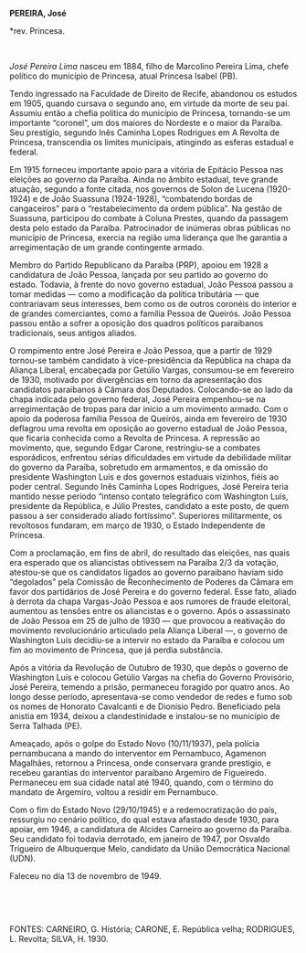 **PEREIRA, José**

\*rev. Princesa.

 

*José Pereira Lima* nasceu em 1884, filho de Marcolino Pereira Lima,
chefe político do município de Princesa, atual Princesa Isabel (PB).

Tendo ingressado na Faculdade de Direito de Recife, abandonou os estudos
em 1905, quando cursava o segundo ano, em virtude da morte de seu pai.
Assumiu então a chefia política do município de Princesa, tornando-se um
importante “coronel”, um dos maiores do Nordeste e o maior da Paraíba.
Seu prestígio, segundo Inês Caminha Lopes Rodrigues em A Revolta de
Princesa, transcendia os limites municipais, atingindo as esferas
estadual e federal.

Em 1915 forneceu importante apoio para a vitória de Epitácio Pessoa nas
eleições ao governo da Paraíba. Ainda no âmbito estadual, teve grande
atuação, segundo a fonte citada, nos governos de Solon de Lucena
(1920-1924) e de João Suassuna (1924-1928), “combatendo bordas de
cangaceiros” para o “restabelecimento da ordem pública”. Na gestão de
Suassuna, participou do combate à Coluna Prestes, quando da passagem
desta pelo estado da Paraíba. Patrocinador de inúmeras obras públicas no
município de Princesa, exercia na região uma liderança que lhe garantia
a arregimentação de um grande contingente armado.

Membro do Partido Republicano da Paraíba (PRP), apoiou em 1928 a
candidatura de João Pessoa, lançada por seu partido ao governo do
estado. Todavia, à frente do novo governo estadual, João Pessoa passou a
tomar medidas — como a modificação da política tributária — que
contrariavam seus interesses, bem como os de outros coronéis do interior
e de grandes comerciantes, como a família Pessoa de Queirós. João Pessoa
passou então a sofrer a oposição dos quadros políticos paraibanos
tradicionais, seus antigos aliados.

O rompimento entre José Pereira e João Pessoa, que a partir de 1929
tornou-se também candidato à vice-presidência da República na chapa da
Aliança Liberal, encabeçada por Getúlio Vargas, consumou-se em fevereiro
de 1930, motivado por divergências em torno da apresentação dos
candidatos paraibanos à Câmara dos Deputados. Colocando-se ao lado da
chapa indicada pelo governo federal, José Pereira empenhou-se na
arregimentação de tropas para dar início a um movimento armado. Com o
apoio da poderosa família Pessoa de Queirós, ainda em fevereiro de 1930
deflagrou uma revolta em oposição ao governo estadual de João Pessoa,
que ficaria conhecida como a Revolta de Princesa. A repressão ao
movimento, que, segundo Edgar Carone, restringiu-se a combates
esporádicos, enfrentou sérias dificuldades em virtude da debilidade
militar do governo da Paraíba, sobretudo em armamentos, e da omissão do
presidente Washington Luís e dos governos estaduais vizinhos, fiéis ao
poder central. Segundo Inês Caminha Lopes Rodrigues, José Pereira teria
mantido nesse período “intenso contato telegráfico com Washington Luís,
presidente da República, e Júlio Prestes, candidato a este posto, de
quem passou a ser considerado aliado fortíssimo”. Superiores
militarmente, os revoltosos fundaram, em março de 1930, o Estado
Independente de Princesa.

Com a proclamação, em fins de abril, do resultado das eleições, nas
quais era esperado que os aliancistas obtivessem na Paraíba 2/3 da
votação, atestou-se que os candidatos ligados ao governo paraibano
haviam sido “degolados” pela Comissão de Reconhecimento de Poderes da
Câmara em favor dos partidários de José Pereira e do governo federal.
Esse fato, aliado à derrota da chapa Vargas-João Pessoa e aos rumores de
fraude eleitoral, aumentou as tensões entre os aliancistas e o governo.
Após o assassinato de João Pessoa em 25 de julho de 1930 — que provocou
a reativação do movimento revolucionário articulado pela Aliança Liberal
—, o governo de Washington Luís decidiu-se a intervir no estado da
Paraíba e colocou um fim ao movimento de Princesa, que já perdia
substância.

Após a vitória da Revolução de Outubro de 1930, que depôs o governo de
Washington Luís e colocou Getúlio Vargas na chefia do Governo
Provisório, José Pereira, temendo a prisão, permaneceu foragido por
quatro anos. Ao longo desse período, apresentava-se como vendedor de
redes e fumo sob os nomes de Honorato Cavalcanti e de Dionísio Pedro.
Beneficiado pela anistia em 1934, deixou a clandestinidade e instalou-se
no município de Serra Talhada (PE).

Ameaçado, após o golpe do Estado Novo (10/11/1937), pela polícia
pernambucana a mando do interventor em Pernambuco, Agamenon Magalhães,
retornou a Princesa, onde conservara grande prestígio, e recebeu
garantias do interventor paraibano Argemiro de Figueiredo. Permaneceu em
sua cidade natal até 1940, quando, com o término do mandato de Argemiro,
voltou a residir em Pernambuco.

Com o fim do Estado Novo (29/10/1945) e a redemocratização do país,
ressurgiu no cenário político, do qual estava afastado desde 1930, para
apoiar, em 1946, a candidatura de Alcides Carneiro ao governo da
Paraíba. Seu candidato foi todavia derrotado, em janeiro de 1947, por
Osvaldo Trigueiro de Albuquerque Melo, candidato da União Democrática
Nacional (UDN).

Faleceu no dia 13 de novembro de 1949.

 

 

FONTES: CARNEIRO, G. História; CARONE, E. República velha; RODRIGUES, L.
Revolta; SILVA, H. 1930.

 
